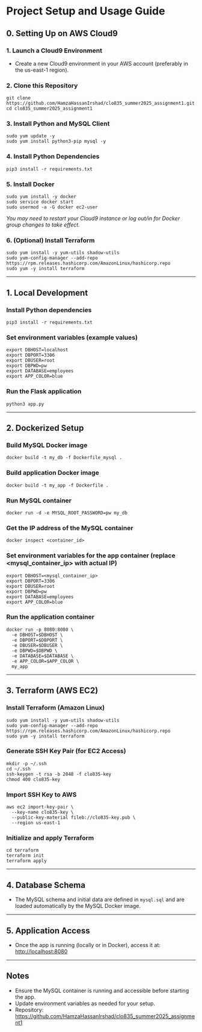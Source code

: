 # Project Setup and Usage Guide

## 0. Setting Up on AWS Cloud9

### 1. Launch a Cloud9 Environment
- Create a new Cloud9 environment in your AWS account (preferably in the us-east-1 region).

### 2. Clone this Repository
```
git clone https://github.com/HamzaHassanIrshad/clo835_summer2025_assignment1.git
cd clo835_summer2025_assignment1
```

### 3. Install Python and MySQL Client
```
sudo yum update -y
sudo yum install python3-pip mysql -y
```

### 4. Install Python Dependencies
```
pip3 install -r requirements.txt
```

### 5. Install Docker
```
sudo yum install -y docker
sudo service docker start
sudo usermod -a -G docker ec2-user
```
*You may need to restart your Cloud9 instance or log out/in for Docker group changes to take effect.*

### 6. (Optional) Install Terraform
```
sudo yum install -y yum-utils shadow-utils
sudo yum-config-manager --add-repo https://rpm.releases.hashicorp.com/AmazonLinux/hashicorp.repo
sudo yum -y install terraform
```

---

## 1. Local Development

### Install Python dependencies
```
pip3 install -r requirements.txt
```

### Set environment variables (example values)
```
export DBHOST=localhost
export DBPORT=3306
export DBUSER=root
export DBPWD=pw
export DATABASE=employees
export APP_COLOR=blue
```

### Run the Flask application
```
python3 app.py
```

---

## 2. Dockerized Setup

### Build MySQL Docker image
```
docker build -t my_db -f Dockerfile_mysql .
```

### Build application Docker image
```
docker build -t my_app -f Dockerfile .
```

### Run MySQL container
```
docker run -d -e MYSQL_ROOT_PASSWORD=pw my_db
```

### Get the IP address of the MySQL container
```
docker inspect <container_id>
```

### Set environment variables for the app container (replace <mysql_container_ip> with actual IP)
```
export DBHOST=<mysql_container_ip>
export DBPORT=3306
export DBUSER=root
export DBPWD=pw
export DATABASE=employees
export APP_COLOR=blue
```

### Run the application container
```
docker run -p 8080:8080 \
  -e DBHOST=$DBHOST \
  -e DBPORT=$DBPORT \
  -e DBUSER=$DBUSER \
  -e DBPWD=$DBPWD \
  -e DATABASE=$DATABASE \
  -e APP_COLOR=$APP_COLOR \
  my_app
```

---

## 3. Terraform (AWS EC2)

### Install Terraform (Amazon Linux)
```
sudo yum install -y yum-utils shadow-utils
sudo yum-config-manager --add-repo https://rpm.releases.hashicorp.com/AmazonLinux/hashicorp.repo
sudo yum -y install terraform
```

### Generate SSH Key Pair (for EC2 Access)
```
mkdir -p ~/.ssh
cd ~/.ssh
ssh-keygen -t rsa -b 2048 -f clo835-key
chmod 400 clo835-key
```

### Import SSH Key to AWS
```
aws ec2 import-key-pair \
  --key-name clo835-key \
  --public-key-material fileb://clo835-key.pub \
  --region us-east-1
```

### Initialize and apply Terraform
```
cd terraform
terraform init
terraform apply
```

---

## 4. Database Schema
- The MySQL schema and initial data are defined in `mysql.sql` and are loaded automatically by the MySQL Docker image.

---

## 5. Application Access
- Once the app is running (locally or in Docker), access it at: [http://localhost:8080](http://localhost:8080)

---

## Notes
- Ensure the MySQL container is running and accessible before starting the app.
- Update environment variables as needed for your setup.
- Repository: https://github.com/HamzaHassanIrshad/clo835_summer2025_assignment1